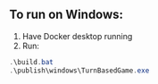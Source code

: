 ## To run on Windows:

1. Have Docker desktop running
2. Run:

```powershell
.\build.bat
.\publish\windows\TurnBasedGame.exe
```
